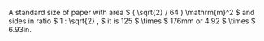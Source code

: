 A standard size of paper with area $ ( \sqrt{2} / 64 ) \mathrm{m}^2 $
and sides in ratio $ 1 : \sqrt{2} , $ it is 125 $ \times $ 176mm or 4.92
$ \times $ 6.93in.
